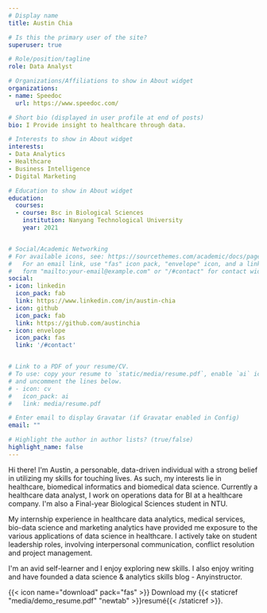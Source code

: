 ```yaml
---
# Display name
title: Austin Chia

# Is this the primary user of the site?
superuser: true

# Role/position/tagline
role: Data Analyst

# Organizations/Affiliations to show in About widget
organizations:
- name: Speedoc
  url: https://www.speedoc.com/

# Short bio (displayed in user profile at end of posts)
bio: I Provide insight to healthcare through data.

# Interests to show in About widget
interests:
- Data Analytics
- Healthcare
- Business Intelligence
- Digital Marketing

# Education to show in About widget
education:
  courses:
  - course: Bsc in Biological Sciences
    institution: Nanyang Technological University
    year: 2021


# Social/Academic Networking
# For available icons, see: https://sourcethemes.com/academic/docs/page-builder/#icons
#   For an email link, use "fas" icon pack, "envelope" icon, and a link in the
#   form "mailto:your-email@example.com" or "/#contact" for contact widget.
social:
- icon: linkedin
  icon_pack: fab
  link: https://www.linkedin.com/in/austin-chia
- icon: github
  icon_pack: fab
  link: https://github.com/austinchia
- icon: envelope
  icon_pack: fas
  link: '/#contact'  


# Link to a PDF of your resume/CV.
# To use: copy your resume to `static/media/resume.pdf`, enable `ai` icons in `params.toml`, 
# and uncomment the lines below.
# - icon: cv
#   icon_pack: ai
#   link: media/resume.pdf

# Enter email to display Gravatar (if Gravatar enabled in Config)
email: ""

# Highlight the author in author lists? (true/false)
highlight_name: false
---
```


Hi there! I'm Austin, a personable, data-driven individual with a strong belief in utilizing my skills for touching lives. As such, my interests lie in healthcare, biomedical informatics and biomedical data science. Currently a healthcare data analyst, I work on operations data for BI at a healthcare company. I'm also a Final-year Biological Sciences student in NTU.

My internship experience in healthcare data analytics, medical services, bio-data science and marketing analytics have provided me exposure to the various applications of data science in healthcare. I actively take on student leadership roles, involving interpersonal communication, conflict resolution and project management.

I'm an avid self-learner and I enjoy exploring new skills. I also enjoy writing and have founded a data science & analytics skills blog - Anyinstructor.

{{< icon name="download" pack="fas" >}} Download my {{< staticref "media/demo_resume.pdf" "newtab" >}}resumé{{< /staticref >}}.

